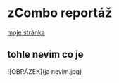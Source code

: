 # zCombo reportáž

[moje stránka](zcomboaha.github.io/htj/)

## tohle nevim co je

![OBRÁZEK](ja nevim.jpg)
